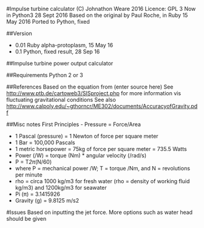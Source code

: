 #Impulse turbine calculator
(C) Johnathon Weare 2016
Licence: GPL 3
Now in Python3 28 Sept 2016
Based on the original by Paul Roche, in Ruby 15 May 2016
Ported to Python, fixed

##Version
* 0.01 Ruby alpha-protoplasm, 15 May 16
* 0.1 Python, fixed result, 28 Sep 16

##Impulse turbine power output calculator

##Requirements
Python 2 or 3

##References
Based on the equation from (enter source here)
See http://www.ptb.de/cartoweb3/SISproject.php for more information vis fluctuating gravitational conditions
See also http://www.calpoly.edu/~gthorncr/ME302/documents/AccuracyofGravity.pdf

##Misc notes
First Principles - Pressure = Force/Area
* 1 Pascal (pressure) = 1 Newton of force per square meter
* 1 Bar = 100,000 Pascals
* 1 metric horsepower = 75kg of force per square meter = 735.5 Watts
* Power (/W) = torque (Nm) * angular velocity (/rad/s)
* P = T*2π*(N/60)
* where P = mechanical power /W; T = torque /Nm, and N = revolutions per minute
* rho = circa 1000 kg/m3 for fresh water (rho = density of working fluid kg/m3) and 1200kg/m3 for seawater
* Pi (π) = 3.1415926
* Gravity (g) = 9.8125 m/s2

#Issues
Based on inputting the jet force. More options such as water head should be given
